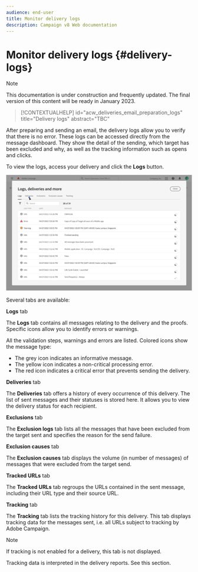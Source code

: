 ```yaml
---
audience: end-user
title: Monitor delivery logs
description: Campaign v8 Web documentation
---
```

# Monitor delivery logs {#delivery-logs}

>[!NOTE]
>
>This documentation is under construction and frequently updated. The final version of this content will be ready in January 2023.

>[!CONTEXTUALHELP]
>id="acw_deliveries_email_preparation_logs"
>title="Delivery logs"
>abstract="TBC"

After preparing and sending an email, the delivery logs allow you to verify that there is no error. These logs can be accessed directly from the message dashboard. They show the detail of the sending, which target has been excluded and why, as well as the tracking information such as opens and clicks.

To view the logs, access your delivery and click the **Logs** button.

![](assets/logs.png)

Several tabs are available:

**Logs** tab

The **Logs** tab contains all messages relating to the delivery and the proofs. Specific icons allow you to identify errors or warnings. 

All the validation steps, warnings and errors are listed. Colored icons show the message type:

* The grey icon indicates an informative message.
* The yellow icon indicates a non-critical processing error.
* The red icon indicates a critical error that prevents sending the delivery. 

**Deliveries** tab

The **Deliveries** tab offers a history of every occurrence of this delivery. The list of sent messages and their statuses is stored here. It allows you to view the delivery status for each recipient.

**Exclusions** tab

The **Exclusion logs** tab lists all the messages that have been excluded from the target sent and specifies the reason for the send failure.

**Exclusion causes** tab

The **Exclusion causes** tab displays the volume (in number of messages) of messages that were excluded from the target send.

**Tracked URLs** tab

The **Tracked URLs** tab regroups the URLs contained in the sent message, including their URL type and their source URL.

**Tracking** tab

The **Tracking** tab lists the tracking history for this delivery. This tab displays tracking data for the messages sent, i.e. all URLs subject to tracking by Adobe Campaign.

>[!NOTE]
>
>If tracking is not enabled for a delivery, this tab is not displayed.

Tracking data is interpreted in the delivery reports. See this section.



